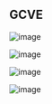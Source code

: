 ## GCVE
![image](https://github.com/rodrigo210686/GCP/assets/59710101/c477e005-dccc-4abb-9984-95590f6ef7aa)

![image](https://github.com/rodrigo210686/GCP/assets/59710101/8bd67b78-7cf5-440a-90f8-c34e075b1158)

![image](https://github.com/rodrigo210686/GCP/assets/59710101/065657c9-c1f6-439f-9e70-a54969ddf0d4)


![image](https://github.com/rodrigo210686/GCP/assets/59710101/ce538585-b389-46d9-bbe3-04488825af5e)
